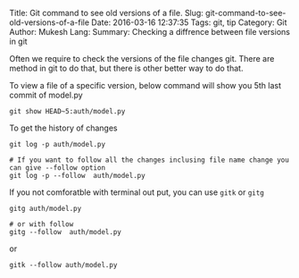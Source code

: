 Title: Git command to see old versions of a file. 
Slug: git-command-to-see-old-versions-of-a-file
Date: 2016-03-16 12:37:35
Tags: git, tip
Category: Git 
Author: Mukesh
Lang: 
Summary: Checking a diffrence between file versions in git

Often we require to check the versions of the file changes git. There are method in git to do that, but there is other better way to do that.   


To view a file of a specific version, below command will show you 5th last commit of model.py

    git show HEAD~5:auth/model.py
 

To get the history of changes 

    git log -p auth/model.py

    # If you want to follow all the changes inclusing file name change you can give --follow option
    git log -p --follow  auth/model.py


If you not comforatble with terminal out put, you can use `gitk` or `gitg`

    gitg auth/model.py

    # or with follow 
    gitg --follow  auth/model.py

or 

    gitk --follow auth/model.py

